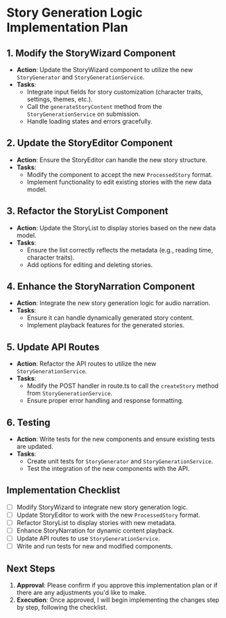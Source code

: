 # Story Generation Logic Implementation Plan

## 1. Modify the StoryWizard Component
- **Action**: Update the StoryWizard component to utilize the new `StoryGenerator` and `StoryGenerationService`.
- **Tasks**:
  - Integrate input fields for story customization (character traits, settings, themes, etc.).
  - Call the `generateStoryContent` method from the `StoryGenerationService` on submission.
  - Handle loading states and errors gracefully.

## 2. Update the StoryEditor Component
- **Action**: Ensure the StoryEditor can handle the new story structure.
- **Tasks**:
  - Modify the component to accept the new `ProcessedStory` format.
  - Implement functionality to edit existing stories with the new data model.

## 3. Refactor the StoryList Component
- **Action**: Update the StoryList to display stories based on the new data model.
- **Tasks**:
  - Ensure the list correctly reflects the metadata (e.g., reading time, character traits).
  - Add options for editing and deleting stories.

## 4. Enhance the StoryNarration Component
- **Action**: Integrate the new story generation logic for audio narration.
- **Tasks**:
  - Ensure it can handle dynamically generated story content.
  - Implement playback features for the generated stories.

## 5. Update API Routes
- **Action**: Refactor the API routes to utilize the new `StoryGenerationService`.
- **Tasks**:
  - Modify the POST handler in route.ts to call the `createStory` method from `StoryGenerationService`.
  - Ensure proper error handling and response formatting.

## 6. Testing
- **Action**: Write tests for the new components and ensure existing tests are updated.
- **Tasks**:
  - Create unit tests for `StoryGenerator` and `StoryGenerationService`.
  - Test the integration of the new components with the API.

## Implementation Checklist
- [ ] Modify StoryWizard to integrate new story generation logic.
- [ ] Update StoryEditor to work with the new `ProcessedStory` format.
- [ ] Refactor StoryList to display stories with new metadata.
- [ ] Enhance StoryNarration for dynamic content playback.
- [ ] Update API routes to use `StoryGenerationService`.
- [ ] Write and run tests for new and modified components.

## Next Steps
1. **Approval**: Please confirm if you approve this implementation plan or if there are any adjustments you'd like to make.
2. **Execution**: Once approved, I will begin implementing the changes step by step, following the checklist.
